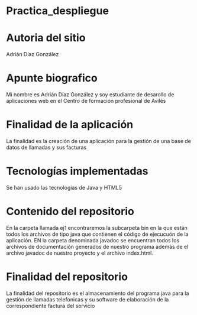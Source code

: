 # Practica_despliegue

# Autoria del sitio
Adrián Díaz González

# Apunte biografico
Mi nombre es Adrián Díaz González y soy estudiante de desarollo de aplicaciones web en el Centro de formación profesional de Avilés

# Finalidad de la aplicación
La finalidad es la creación de una aplicación para la gestión de una base de datos de llamadas y sus facturas

# Tecnologías implementadas
Se han usado las tecnologias de Java y HTML5

# Contenido del repositorio
En la carpeta llamada ej1 encontraremos la subcarpeta bin en la que están todos los archivos de tipo java que contienen el código de ejecucuón de la aplicación.
EN la carpeta denominada javadoc se encuentran todos los archivos de documentación generados de nuestro programa además de el archivo javadoc de nuestro proyecto y el archivo index.html.

# Finalidad del repositorio
La finalidad del repositorio es el almacenamiento del programa java para la gestión de llamadas telefonicas y su software de elaboración de la correspondiente factura del servicio
